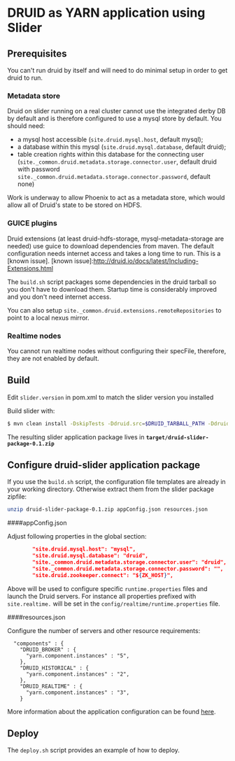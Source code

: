 DRUID as YARN application using Slider
======================================

## Prerequisites

You can't run druid by itself and will need to do minimal setup in
order to get druid to run.

### Metadata store

Druid on slider running on a real cluster cannot use the integrated
derby DB by default and is therefore configured to use a mysql store
by default. You should need:

* a mysql host accessible (`site.druid.mysql.host`, default mysql);
* a database within this mysql (`site.druid.mysql.database`, default druid);
* table creation rights within this database for the connecting user (`site._common.druid.metadata.storage.connector.user`, default druid with password `site._common.druid.metadata.storage.connector.password`, default none)

Work is underway to allow Phoenix to act as a metadata store, which would allow all of Druid's state to be stored on HDFS.

### GUICE plugins
Druid extensions (at least druid-hdfs-storage, mysql-metadata-storage
are needed) use guice to download dependencies from maven. The default
configuration needs internet access and takes a long time to run. This is a [known issue].
[known issue]:http://druid.io/docs/latest/Including-Extensions.html

The `build.sh` script packages some dependencies in the druid tarball so
you don't have to download them. Startup time is considerably improved
and you don't need internet access.

You can also setup `site._common.druid.extensions.remoteRepositories` to
point to a local nexus mirror.

### Realtime nodes

You cannot run realtime nodes without configuring their specFile,
therefore, they are not enabled by default.

## Build

Edit `slider.version` in pom.xml to match the slider version you installed

Build slider with:
```sh
$ mvn clean install -DskipTests -Ddruid.src=$DRUID_TARBALL_PATH -Ddruid.version=$DRUID_VERSION
```
The resulting slider application package lives in __`target/druid-slider-package-0.1.zip`__

## Configure druid-slider application package

If you use the `build.sh` script, the configuration file templates are
already in your working directory. Otherwise extract them from the
slider package zipfile:
```sh
unzip druid-slider-package-0.1.zip appConfig.json resources.json
```

####appConfig.json

Adjust following properties in the global section:
```json
        "site.druid.mysql.host": "mysql",
        "site.druid.mysql.database": "druid",
        "site._common.druid.metadata.storage.connector.user": "druid",
        "site._common.druid.metadata.storage.connector.password": "",
        "site.druid.zookeeper.connect": "${ZK_HOST}",
```

Above will be used to configure specific `runtime.properties` files
and launch the Druid servers. For instance all properties prefixed
with `site.realtime.` will be set in the
`config/realtime/runtime.properties` file.

####resources.json

Configure the number of servers and other resource requirements:
```
  "components" : {
    "DRUID_BROKER" : {
      "yarn.component.instances" : "5",
    },
    "DRUID_HISTORICAL" : {
      "yarn.component.instances" : "2",
    },
    "DRUID_REALTIME" : {
      "yarn.component.instances" : "3",
    }
```
More information about the application configuration can be found [here](http://slider.incubator.apache.org/docs/configuration/core.html).

## Deploy

The `deploy.sh` script provides an example of how to deploy.

